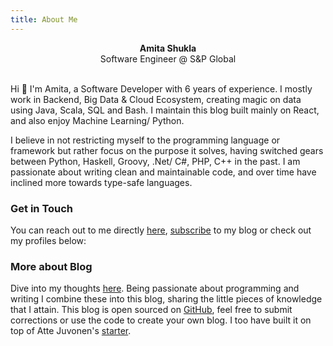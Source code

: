 ```yaml
---
title: About Me
---
```

<re-img src="avatar-large.jpg" hovereffect=true></re-img>

<div style="text-align:center"><b>Amita Shukla</b></div>
<div style="text-align:center">Software Engineer @ S&P Global</div>

<br/>

Hi :wave: I'm Amita, a Software Developer with 6 years of experience. I mostly work in Backend, Big Data & Cloud Ecosystem, creating magic on data using Java, Scala, SQL and Bash. I maintain this blog built mainly on React, and also enjoy Machine Learning/ Python. 

I believe in not restricting myself to the programming language or framework but rather focus on the purpose it solves, having switched gears between Python, Haskell, Groovy, .Net/ C#, PHP, C++ in the past. I am passionate about writing clean and maintainable code, and over time have inclined more towards type-safe languages. 

### Get in Touch
You can reach out to me directly [here](https://amitashukla.in/contact), [subscribe](https://amitashukla.in/follow) to my blog or check out my profiles below:

<re-icons></re-icons>

### More about Blog
Dive into my thoughts [here](https://amitashukla.in/blog). Being passionate about programming and writing I combine these into this blog, sharing the little pieces of knowledge that I attain. This blog is open sourced on [GitHub](https://github.com/amita-shukla/blog-1), feel free to submit corrections or use the code to create your own blog. I too have built it on top of Atte Juvonen's [starter](https://github.com/baobabKoodaa).